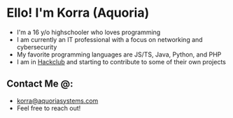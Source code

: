 # Ello! I'm Korra (Aquoria)
- I'm a 16 y/o highschooler who loves programming
- I am currently an IT professional with a focus on networking and cybersecurity
- My favorite programming languages are JS/TS, Java, Python, and PHP
- I am in [Hackclub](https://hackclub.com) and starting to contribute to some of their own projects

## Contact Me @:
- korra@aquoriasystems.com
- Feel free to reach out!
